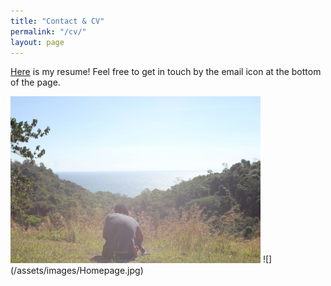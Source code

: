 ```yaml
---
title: "Contact & CV"
permalink: "/cv/"
layout: page
---
```

[Here](CV.pdf) is my resume! Feel free to get in touch by the email icon at the bottom of the page.

<img src="assets/images/Homepage.jpg" alt="" width="400">
![](/assets/images/Homepage.jpg)
